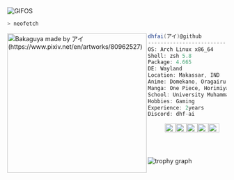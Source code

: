 <div align="justify">
    <picture>
        <source media="(prefers-color-scheme: dark)" srcset="https://i.ibb.co/vkgBkxB/output-gif.gif">
        <source media="(prefers-color-scheme: light)" srcset="https://i.ibb.co/vkgBkxB/output-gif.gif">
        <img alt="GIFOS" src="https://i.ibb.co/vkgBkxB/output-gif.gif">
    </picture>
</div>


```zsh
> neofetch
```

<img align="left" src="https://i.redd.it/h7dae4o0uk461.jpg" alt="Bakaguya made by アイ (https://www.pixiv.net/en/artworks/80962527)" width="320" /> 

```csharp
dhfai(アイ)@github
-------------------------
OS: Arch Linux x86_64
Shell: zsh 5.8
Package: 4.665
DE: Wayland
Location: Makassar, IND
Anime: Domekano, Oragairu
Manga: One Piece, Horimiya
School: University Muhammadiyah Makassar
Hobbies: Gaming
Experience: 2years
Discord: dhf-ai
```
<p align="left">
  &nbsp; &nbsp; &nbsp; &nbsp; &nbsp;
  <img alt="#474342" src="https://via.placeholder.com/15/474342/000000?text=+" width="25" height="20" /><img alt="#fbedf6" src="https://via.placeholder.com/15/fbedf6/000000?text=+" width="25" height="20" /><img alt="#c9594d" src="https://via.placeholder.com/15/c9594d/000000?text=+" width="25" height="20" /><img alt="#f8b9b2" src="https://via.placeholder.com/15/f8b9b2/000000?text=+" width="25" height="20" /><img alt="#ae9c9d" src="https://via.placeholder.com/15/ae9c9d/000000?text=+" width="25" height="20" />
</p>
<br>


###

<img src="https://github-profile-trophy.vercel.app?username=dhfai&theme=radical&column=-1&row=1&margin-w=8&margin-h=8&no-bg=true&no-frame=false&order=4" alt="trophy graph"  />
